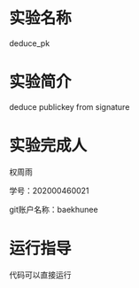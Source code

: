 # 实验名称
deduce_pk

# 实验简介
deduce publickey from signature

# 实验完成人
权周雨 

学号：202000460021 

git账户名称：baekhunee

# 运行指导
代码可以直接运行
